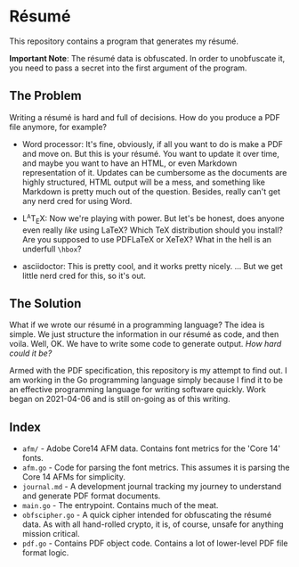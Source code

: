 # Résumé
This repository contains a program that generates my résumé.

**Important Note**: The résumé data is obfuscated. In order to unobfuscate it, you need to pass a secret into the first argument of the program.

## The Problem

Writing a résumé is hard and full of decisions. How do you produce a PDF file anymore, for example?

*   Word processor: It's fine, obviously, if all you want to do is make a PDF and move on. But this is your résumé. You want to update it over time, and maybe you want to have an HTML, or even Markdown representation of it. Updates can be cumbersome as the documents are highly structured, HTML output will be a mess, and something like Markdown is pretty much out of the question. Besides, really can't get any nerd cred for using Word.

*   L<small><sup>A</sup></small>T<sub>E</sub>X: Now we're playing with power. But let's be honest, does anyone even really *like* using LaTeX? Which TeX distribution should you install? Are you supposed to use PDFLaTeX or XeTeX? What in the hell is an underfull `\hbox`?

*   asciidoctor: This is pretty cool, and it works pretty nicely. ... But we get little nerd cred for this, so it's out.

## The Solution
What if we wrote our résumé in a programming language? The idea is simple. We just structure the information in our résumé as code, and then voila. Well, OK. We have to write some code to generate output. *How hard could it be?*

Armed with the PDF specification, this repository is my attempt to find out. I am working in the Go programming language simply because I find it to be an effective programming language for writing software quickly. Work began on 2021-04-06 and is still on-going as of this writing.

## Index

*   `afm/` - Adobe Core14 AFM data. Contains font metrics for the 'Core 14' fonts.
*   `afm.go` - Code for parsing the font metrics. This assumes it is parsing the Core 14 AFMs for simplicity.
*   `journal.md` - A development journal tracking my journey to understand and generate PDF format documents.
*   `main.go` - The entrypoint. Contains much of the meat.
*   `obfscipher.go` - A quick cipher intended for obfuscating the résumé data. As with all hand-rolled crypto, it is, of course, unsafe for anything mission critical.
*   `pdf.go` - Contains PDF object code. Contains a lot of lower-level PDF file format logic.
